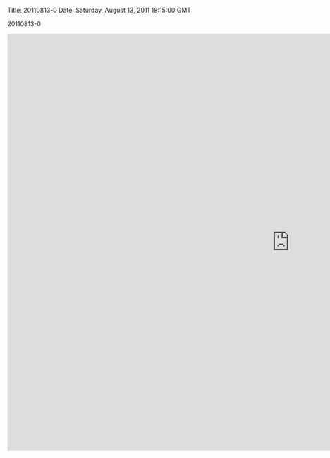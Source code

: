 Title: 20110813-0
Date: Saturday, August 13, 2011 18:15:00 GMT

20110813-0

<iframe src="http://player.vimeo.com/video/27669555?byline=0&amp;portrait=0&amp;color=ffffff" width="1280" height="944" frameborder="0" webkitAllowFullScreen mozallowfullscreen allowFullScreen></iframe>